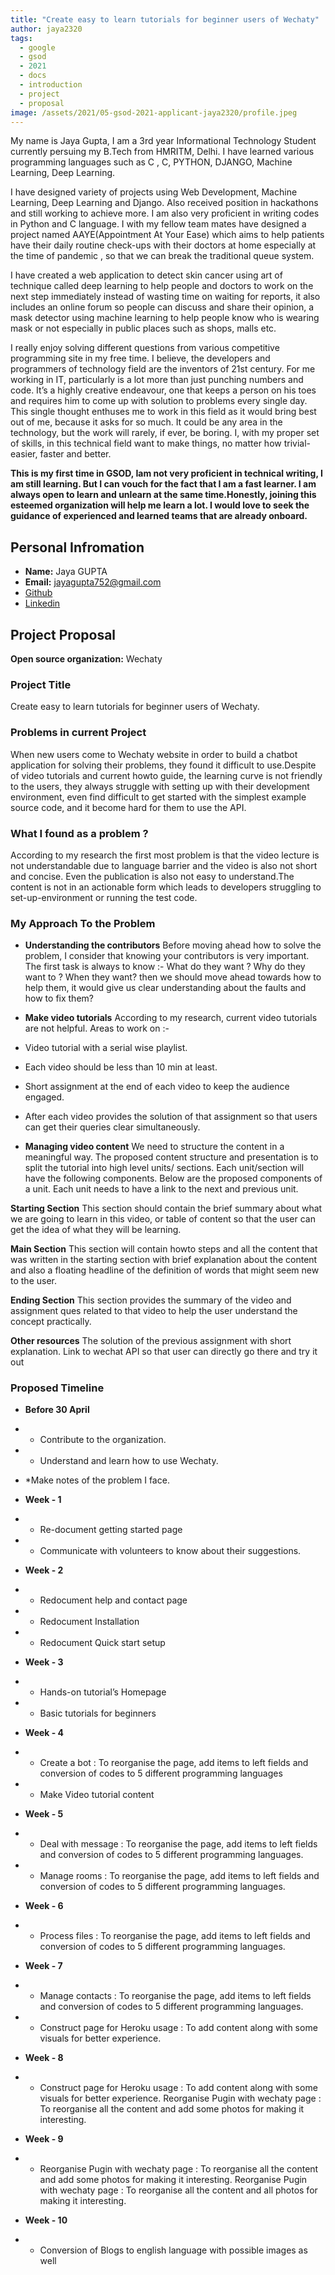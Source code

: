 ```yaml
---
title: "Create easy to learn tutorials for beginner users of Wechaty"
author: jaya2320
tags:
  - google
  - gsod
  - 2021
  - docs
  - introduction
  - project
  - proposal
image: /assets/2021/05-gsod-2021-applicant-jaya2320/profile.jpeg
---
```

 My name is Jaya Gupta, I am a 3rd year Informational Technology Student currently persuing my B.Tech from HMRITM, Delhi. I have learned various programming languages such as C , C, PYTHON, DJANGO, Machine Learning, Deep Learning. 
 
 I have designed variety of projects using Web Development, Machine Learning, Deep Learning and Django. Also received position in hackathons and still working to achieve more. I am also very proficient in writing codes in Python and C language.
I with my fellow team mates have designed a project named AAYE(Appointment At Your Ease) which aims to help patients have their daily routine check-ups with their doctors at home especially at the time of pandemic , so that we can break the traditional queue system.
 
 I have created a web application to detect skin cancer using art of technique called deep learning  to help people and doctors to work on the next step immediately instead of wasting time on waiting for reports, it also includes an online forum so people can discuss and share their opinion, a mask detector using machine learning  to help people know who is wearing mask or not especially in public places such as shops, malls etc.
 
 I really enjoy solving different questions from various competitive programming  site in my free time. I believe, the developers and programmers of technology field are the inventors of 21st century. For me working in IT, particularly is a lot more than just punching numbers and code. It’s a highly creative endeavour, one that keeps a person on his toes and requires him to come up with solution to problems every single day. This single thought enthuses me to work in this field as it would bring best out of me, because it asks for so much. It could be any area in the technology, but the work will rarely, if ever, be boring. I, with my proper set of skills, in this technical field want to make things, no matter how trivial-easier, faster and better.
 
 **This is my first time in GSOD, Iam not very proficient in technical writing, I am still learning. But I can vouch for the fact that I am a fast learner. I am always open to learn and unlearn at the same time.Honestly, joining this esteemed organization will help me learn a lot. I would love to seek the guidance of experienced and learned teams that are already onboard.**
 
 ## Personal Infromation
 
 
 * **Name:** Jaya GUPTA
 * **Email:** jayagupta752@gmail.com
 * [Github](https://github.com/jaya2320)
 * [Linkedin](https://www.linkedin.com/in/jaya-gupta-6a2494142/)
 
 ## Project Proposal
 
 
 **Open source organization:** Wechaty
 
 
 ### Project Title
 
 Create easy to learn tutorials for beginner users of Wechaty.
 
 ### Problems in current Project
 
 When new users come to Wechaty website in order to build a chatbot application for solving their problems, they found it difficult to use.Despite of video tutorials and current howto guide, the learning curve is not friendly to the users, they always struggle with setting up with their development environment, even find difficult to get started with the simplest example source code, and it become hard for them to use the API.
 
 ###  What I found as a problem ?
 
 According to my research the first most problem is that the video lecture is not understandable due to language barrier and the video is also not short and concise.
 Even the publication is also not easy to understand.The content is not in an actionable form which leads to developers struggling to set-up-environment or running the test code. 
 
 ### My Approach To the Problem
 
 *  **Understanding the contributors**
 Before moving ahead how to solve the problem, I consider that knowing your contributors is very important. The first task is always to know :-
 What do they want ?
 Why do they want to ?
 When they want?
 then we should move ahead towards how to help them, it would give us clear understanding about the faults and how to fix them?
 
 * **Make video tutorials**
 According to my research, current video tutorials are not helpful. 
 Areas to work on :-
 
 * Video tutorial with a serial wise playlist.
 * Each video should be less than 10 min at least.
 * Short assignment at the end of each video to keep the audience engaged.
 * After each video provides the solution of that assignment so that users can get their queries clear simultaneously.
 
 * **Managing video content**
 We  need to structure the content in a meaningful way. The proposed content structure and presentation  is to split the tutorial into high level units/ sections. Each unit/section will have the following components. Below are the proposed components of a unit. Each unit needs to have a  link to the next and previous  unit.
 
 **Starting Section**
 This section should contain the  brief summary about what we are going to learn in this video, or table of content so that the user can get the idea of what they will be learning.
 
 **Main Section**
 This section will contain howto steps and all the content that was written in the starting section with brief explanation about the content and also a floating headline of the definition of words  that might seem new to the user.
 
 **Ending Section**
 This section provides the summary of the video and assignment ques related to that video to help the user understand the concept practically.
 
 **Other resources**
 The solution of the previous assignment with short explanation.
 Link to wechat API so that user can directly go there and try it out
 
 
 ### Proposed Timeline
 
 * **Before 30 April**
 * * Contribute to the organization.
 * * Understand and learn how to use Wechaty.
 * *Make notes of the problem I face.
 
 * **Week -  1**
 * *  Re-document getting started page
 * * Communicate with volunteers to know about their suggestions.
 
 * **Week -  2**
 * * Redocument help and contact page
 * * Redocument Installation
 * * Redocument Quick start setup
 
 * **Week  - 3**
 * * Hands-on tutorial’s Homepage 
 * * Basic tutorials for beginners 
 
 * **Week -  4**
 * * Create a bot : To reorganise the page, add items to left fields and conversion of codes to 5 different programming languages
 * * Make Video tutorial content
 
 * **Week - 5**
 * * Deal with message : To reorganise the page, add items to left fields and conversion of codes to 5 different programming languages. 
 * * Manage rooms : To reorganise the page, add items to left fields and conversion of codes to 5 different programming languages. 
 
 * **Week - 6**
 * * Process files : To reorganise the page, add items to left fields and conversion of codes to 5 different programming languages. 
 
 * **Week - 7**
 * * Manage contacts : To reorganise the page, add items to left fields and conversion of codes to 5 different programming languages.
 * * Construct page for Heroku usage : To add content along with some visuals for better experience. 
 
 * **Week  - 8**
 * * Construct page for Heroku usage : To add content along with some visuals for better experience. Reorganise Pugin with wechaty page : To reorganise all the content and add some photos for making it interesting. 
 
 * **Week - 9**
 * * Reorganise Pugin with wechaty page : To reorganise all the content and add some photos for making it interesting. Reorganise Pugin with wechaty page : To reorganise all the content and all photos for making it interesting.
 
 * **Week - 10**
 * * Conversion of Blogs to english language with possible images as well 
 
 
 
 
 
 
 
 
 
 
 
 
 
 
 
 
 
 
 
 
 
 
 
 
 


